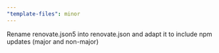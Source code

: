```yaml
---
"template-files": minor
---
```


Rename renovate.json5 into renovate.json and adapt it to include npm updates (major and non-major)
